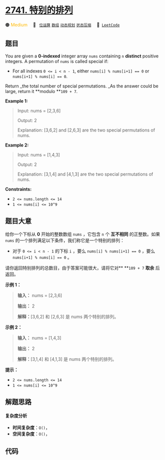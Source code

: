 # [2741. 特别的排列](https://leetcode.com/problems/special-permutations)

🟠 <font color=#ffb800>Medium</font>&emsp; 🔖&ensp; [`位运算`](/leetcode-js/outline/tag/bit-manipulation.md) [`数组`](/leetcode-js/outline/tag/array.md) [`动态规划`](/leetcode-js/outline/tag/dynamic-programming.md) [`状态压缩`](/leetcode-js/outline/tag/bitmask.md)&emsp; 🔗&ensp;[`LeetCode`](https://leetcode.com/problems/special-permutations)

## 题目

You are given a **0-indexed**  integer array `nums` containing `n`
**distinct** positive integers. A permutation of `nums` is called special if:

  * For all indexes `0 <= i < n - 1`, either `nums[i] % nums[i+1] == 0` or `nums[i+1] % nums[i] == 0`.

Return _the total number of special permutations.  _As the answer could be
large, return it **modulo  **`109 + 7`.



**Example 1:**

> Input: nums = [2,3,6]
> 
> Output: 2
> 
> Explanation: [3,6,2] and [2,6,3] are the two special permutations of nums.

**Example 2:**

> Input: nums = [1,4,3]
> 
> Output: 2
> 
> Explanation: [3,1,4] and [4,1,3] are the two special permutations of nums.

**Constraints:**

  * `2 <= nums.length <= 14`
  * `1 <= nums[i] <= 10^9`


## 题目大意

给你一个下标从 **0**  开始的整数数组 `nums` ，它包含 `n` 个 **互不相同**  的正整数。如果 `nums`
的一个排列满足以下条件，我们称它是一个特别的排列：

  * 对于 `0 <= i < n - 1` 的下标 `i` ，要么 `nums[i] % nums[i+1] == 0` ，要么 `nums[i+1] % nums[i] == 0` 。

请你返回特别排列的总数目，由于答案可能很大，请将它对** **`109 + 7` **取余**  后返回。



**示例 1：**

> 
> 
> 
> 
> 
> **输入：** nums = [2,3,6]
> 
> **输出：** 2
> 
> **解释：**[3,6,2] 和 [2,6,3] 是 nums 两个特别的排列。
> 
> 

**示例 2：**

> 
> 
> 
> 
> 
> **输入：** nums = [1,4,3]
> 
> **输出：** 2
> 
> **解释：**[3,1,4] 和 [4,1,3] 是 nums 两个特别的排列。
> 
> 



**提示：**

  * `2 <= nums.length <= 14`
  * `1 <= nums[i] <= 10^9`


## 解题思路

#### 复杂度分析

- **时间复杂度**：`O()`，
- **空间复杂度**：`O()`，

## 代码

```javascript

```